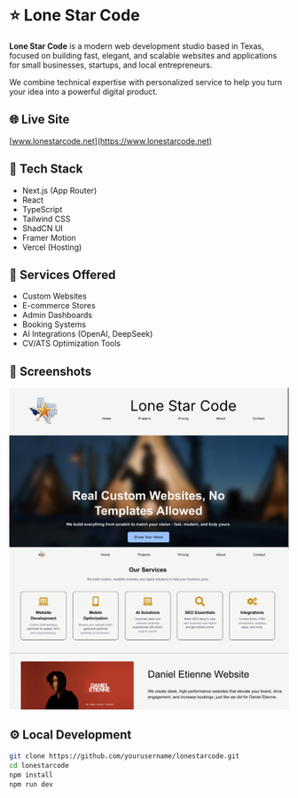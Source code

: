 # ⭐ Lone Star Code

**Lone Star Code** is a modern web development studio based in Texas, focused on building fast, elegant, and scalable websites and applications for small businesses, startups, and local entrepreneurs.

We combine technical expertise with personalized service to help you turn your idea into a powerful digital product.

## 🌐 Live Site

[www.lonestarcode.net](https://www.lonestarcode.net)

## 🧰 Tech Stack

- Next.js (App Router)
- React
- TypeScript
- Tailwind CSS
- ShadCN UI
- Framer Motion
- Vercel (Hosting)

## 💼 Services Offered

- Custom Websites
- E-commerce Stores
- Admin Dashboards
- Booking Systems
- AI Integrations (OpenAI, DeepSeek)
- CV/ATS Optimization Tools

## 📸 Screenshots

<img src="./public/homepage.png" alt="Lone Star Code Homepage" width="600"/>
<img src="./public/services.png" alt="Services" width="600"/>

## ⚙️ Local Development

```bash
git clone https://github.com/yourusername/lonestarcode.git
cd lonestarcode
npm install
npm run dev